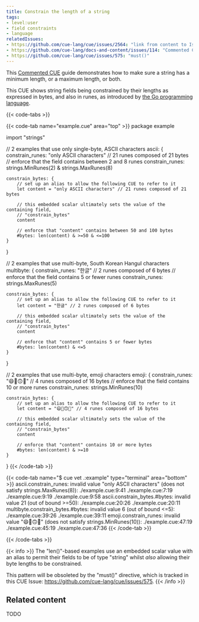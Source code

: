 ```yaml
---
title: Constrain the length of a string
tags:
- level:user
- field constraints
- language
relatedIssues:
- https://github.com/cue-lang/cue/issues/2564: "link from content to Issue"
- https://github.com/cue-lang/docs-and-content/issues/114: "Commented CUE explainer"
- https://github.com/cue-lang/cue/issues/575: "must()"
---
```


This [Commented CUE](FIXME:explainer) guide demonstrates how to make sure a
string has a minimum length, or a maximum length, or both.

This CUE shows string fields being constrained by their lengths as expressed in
bytes, and also in runes, as introduced by
[the Go programming language](https://go.dev/blog/strings#code-points-characters-and-runes).

{{< code-tabs >}}

{{< code-tab name="example.cue" area="top" >}}
package example

import "strings"

// 2 examples that use only single-byte, ASCII characters
ascii: {
	constrain_runes: "only ASCII characters" // 21 runes composed of 21 bytes
	// enforce that the field contains between 2 and 8 runes
	constrain_runes: strings.MinRunes(2) & strings.MaxRunes(8)

	constrain_bytes: {
		// set up an alias to allow the following CUE to refer to it
		let content = "only ASCII characters" // 21 runes composed of 21 bytes

		// this embedded scalar ultimately sets the value of the containing field,
		// "constrain_bytes"
		content

		// enforce that "content" contains between 50 and 100 bytes
		#bytes: len(content) & >=50 & <=100
	}
}

// 2 examples that use multi-byte, South Korean Hangul characters
multibyte: {
	constrain_runes: "한글" // 2 runes composed of 6 bytes
	// enforce that the field contains 5 or fewer runes
	constrain_runes: strings.MaxRunes(5)

	constrain_bytes: {
		// set up an alias to allow the following CUE to refer to it
		let content = "한글" // 2 runes composed of 6 bytes

		// this embedded scalar ultimately sets the value of the containing field,
		// "constrain_bytes"
		content

		// enforce that "content" contains 5 or fewer bytes
		#bytes: len(content) & <=5
	}
}

// 2 examples that use multi-byte, emoji characters
emoji: {
	constrain_runes: "😄🥵🙃🥶" // 4 runes composed of 16 bytes
	// enforce that the field contains 10 or more runes
	constrain_runes: strings.MinRunes(10)

	constrain_bytes: {
		// set up an alias to allow the following CUE to refer to it
		let content = "😄🥵🙃🥶" // 4 runes composed of 16 bytes

		// this embedded scalar ultimately sets the value of the containing field,
		// "constrain_bytes"
		content

		// enforce that "content" contains 10 or more bytes
		#bytes: len(content) & >=10
	}
}
{{< /code-tab >}}

{{< code-tab name="$ cue vet .:example" type="terminal" area="bottom" >}}
ascii.constrain_runes: invalid value "only ASCII characters" (does not satisfy strings.MaxRunes(8)):
    ./example.cue:9:41
    ./example.cue:7:19
    ./example.cue:9:19
    ./example.cue:9:58
ascii.constrain_bytes.#bytes: invalid value 21 (out of bound >=50):
    ./example.cue:20:26
    ./example.cue:20:11
multibyte.constrain_bytes.#bytes: invalid value 6 (out of bound <=5):
    ./example.cue:39:26
    ./example.cue:39:11
emoji.constrain_runes: invalid value "😄🥵🙃🥶" (does not satisfy strings.MinRunes(10)):
    ./example.cue:47:19
    ./example.cue:45:19
    ./example.cue:47:36
{{< /code-tab >}}

{{< /code-tabs >}}

{{< info >}}
The "len()"-based examples use an embedded scalar value with an alias to permit
their fields to be of type "string" whilst *also* allowing their byte lengths
to be constrained.

This pattern will be obsoleted by the "must()" directive, which is tracked
in this CUE Issue: <https://github.com/cue-lang/cue/issues/575>.
{{< /info >}}

## Related content

TODO
